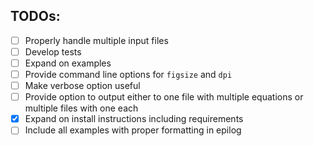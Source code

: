 
TODOs:
---

- [ ] Properly handle multiple input files
- [ ] Develop tests
- [ ] Expand on examples
- [ ] Provide command line options for `figsize` and `dpi`
- [ ] Make verbose option useful
- [ ] Provide option to output either to one file with multiple equations or multiple files with one each
- [x] Expand on install instructions including requirements
- [ ] Include all examples with proper formatting in epilog
